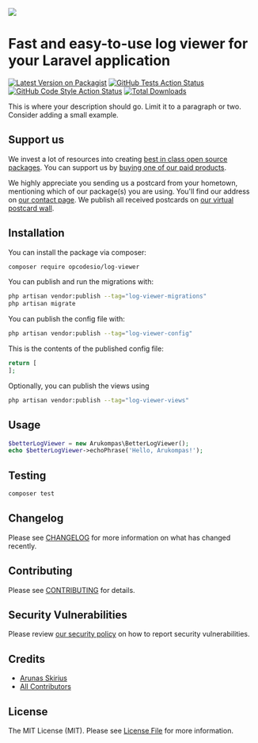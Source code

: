 
[<img src="https://github-ads.s3.eu-central-1.amazonaws.com/support-ukraine.svg?t=1" />](https://supportukrainenow.org)

# Fast and easy-to-use log viewer for your Laravel application

[![Latest Version on Packagist](https://img.shields.io/packagist/v/opcodesio/log-viewer.svg?style=flat-square)](https://packagist.org/packages/opcodesio/log-viewer)
[![GitHub Tests Action Status](https://img.shields.io/github/workflow/status/opcodesio/log-viewer/run-tests?label=tests)](https://github.com/opcodesio/log-viewer/actions?query=workflow%3Arun-tests+branch%3Amain)
[![GitHub Code Style Action Status](https://img.shields.io/github/workflow/status/opcodesio/log-viewer/Check%20&%20fix%20styling?label=code%20style)](https://github.com/opcodesio/log-viewer/actions?query=workflow%3A"Check+%26+fix+styling"+branch%3Amain)
[![Total Downloads](https://img.shields.io/packagist/dt/opcodesio/log-viewer.svg?style=flat-square)](https://packagist.org/packages/opcodesio/log-viewer)

This is where your description should go. Limit it to a paragraph or two. Consider adding a small example.

## Support us

We invest a lot of resources into creating [best in class open source packages](https://spatie.be/open-source). You can support us by [buying one of our paid products](https://spatie.be/open-source/support-us).

We highly appreciate you sending us a postcard from your hometown, mentioning which of our package(s) you are using. You'll find our address on [our contact page](https://spatie.be/about-us). We publish all received postcards on [our virtual postcard wall](https://spatie.be/open-source/postcards).

## Installation

You can install the package via composer:

```bash
composer require opcodesio/log-viewer
```

You can publish and run the migrations with:

```bash
php artisan vendor:publish --tag="log-viewer-migrations"
php artisan migrate
```

You can publish the config file with:

```bash
php artisan vendor:publish --tag="log-viewer-config"
```

This is the contents of the published config file:

```php
return [
];
```

Optionally, you can publish the views using

```bash
php artisan vendor:publish --tag="log-viewer-views"
```

## Usage

```php
$betterLogViewer = new Arukompas\BetterLogViewer();
echo $betterLogViewer->echoPhrase('Hello, Arukompas!');
```

## Testing

```bash
composer test
```

## Changelog

Please see [CHANGELOG](CHANGELOG.md) for more information on what has changed recently.

## Contributing

Please see [CONTRIBUTING](https://github.com/arukompas/.github/blob/main/CONTRIBUTING.md) for details.

## Security Vulnerabilities

Please review [our security policy](../../security/policy) on how to report security vulnerabilities.

## Credits

- [Arunas Skirius](https://github.com/arukompas)
- [All Contributors](../../contributors)

## License

The MIT License (MIT). Please see [License File](LICENSE.md) for more information.
